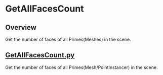 # GetAllFacesCount

## Overview

Get the number of faces of all Primes(Meshes) in the scene.    

## [GetAllFacesCount.py](./GetAllFacesCount.py)    

Get the number of faces of all Primes(Mesh/PointInstancer) in the scene.    
     


